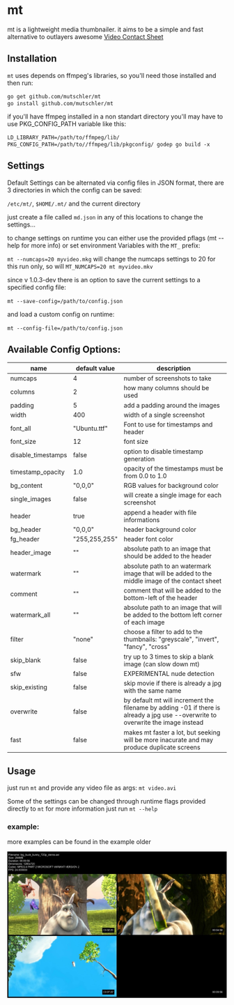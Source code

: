 # mt

mt is a lightweight media thumbnailer. it aims to be a simple and fast alternative to outlayers awesome [Video Contact Sheet](http://p.outlyer.net/vcs/)

## Installation

`mt` uses depends on ffmpeg's libraries, so you'll need those installed and then run:

```
go get github.com/mutschler/mt
go install github.com/mutschler/mt
```

if you'll have ffmpeg installed in a non standart directory you'll may have to use PKG_CONFIG_PATH variable like this:

```
LD_LIBRARY_PATH=/path/to/ffmpeg/lib/ PKG_CONFIG_PATH=/path/to//ffmpeg/lib/pkgconfig/ godep go build -x
```

## Settings

Default Settings can be alternated via config files in JSON format, there are 3 directories in which the config can be saved:

`/etc/mt/`, `$HOME/.mt/` and the current directory

just create a file called `md.json` in any of this locations to change the settings...

to change settings on runtime you can either use the provided pflags (mt --help for more info) or set environment Variables with the `MT_` prefix:

`mt --numcaps=20 myvideo.mkg` will change the numcaps settings to 20 for this run only, so will `MT_NUMCAPS=20 mt myvideo.mkv`

since v 1.0.3-dev there is an option to save the current settings to a specified config file:

`mt --save-config=/path/to/config.json`

and load a custom config on runtime:

`mt --config-file=/path/to/config.json`

## Available Config Options:

| name | default value | description |
| ---- | ----- | ----------- |
| numcaps | 4 | number of screenshots to take |
| columns | 2 | how many columns should be used |
| padding | 5 | add a padding around the images |
| width | 400 | width of a single screenshot |
| font_all | "Ubuntu.ttf" | Font to use for timestamps and header |
| font_size | 12 | font size |
| disable_timestamps | false | option to disable timestamp generation |
| timestamp_opacity | 1.0 | opacity of the timestamps must be from 0.0 to 1.0 |
| bg_content | "0,0,0" | RGB values for background color |
| single_images | false | will create a single image for each screenshot |
| header | true | append a header with file informations |
| bg_header | "0,0,0" | header background color |
| fg_header | "255,255,255" | header font color |
| header_image | "" | absolute path to an image that should be added to the header |
| watermark | "" | absolute path to an watermark image that will be added to the middle image of the contact sheet |
| comment | "" | comment that will be added to the bottom-left of the header |
| watermark_all | "" | absolute path to an image that will be added to the bottom left corner of each image |
| filter | "none" | choose a filter to add to the thumbnails: "greyscale", "invert", "fancy", "cross" |
| skip_blank | false | try up to 3 times to skip a blank image (can slow down mt) |
| sfw | false | EXPERIMENTAL nude detection |
| skip_existing | false | skip movie if there is already a jpg with the same name |
| overwrite | false | by default mt will increment the filename by adding -01 if there is already a jpg use --overwrite to overwrite the image instead |
| fast | false | makes mt faster a lot, but seeking will be more inacurate and may produce duplicate screens |

## Usage

just run `mt` and provide any video file as args:
`mt video.avi`

Some of the settings can be changed through runtime flags provided directly to `mt` for more information just run `mt --help`

### example:

more examples can be found in the example older

![alt text](./example/mt_2x2.jpg)
